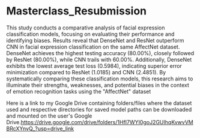 # Masterclass_Resubmission
This study conducts a comparative analysis of facial expression classification models, focusing on evaluating their performance and identifying biases. Results reveal that DenseNet and ResNet outperform CNN in facial expression classification on the same  AffectNet dataset. DenseNet achieves the highest testing accuracy (80.00%), closely followed by ResNet (80.00%), while CNN trails with 60.00%. Additionally, DenseNet exhibits the lowest average test loss (0.5984), indicating superior error minimization compared to ResNet (1.0185) and CNN (2.4851). By systematically comparing these classification models, this research aims to illuminate their strengths, weaknesses, and potential biases in the context of emotion recognition tasks using the "AffectNet" dataset

Here is a link to my Google Drive containing folders/files  where the dataset used and respective directories for saved model paths can be downloaded and mounted on the user's Google Drive.https://drive.google.com/drive/folders/1HfI7WYI0goJ2GUIhqKvwvVMBRcXYnvQ_?usp=drive_link
